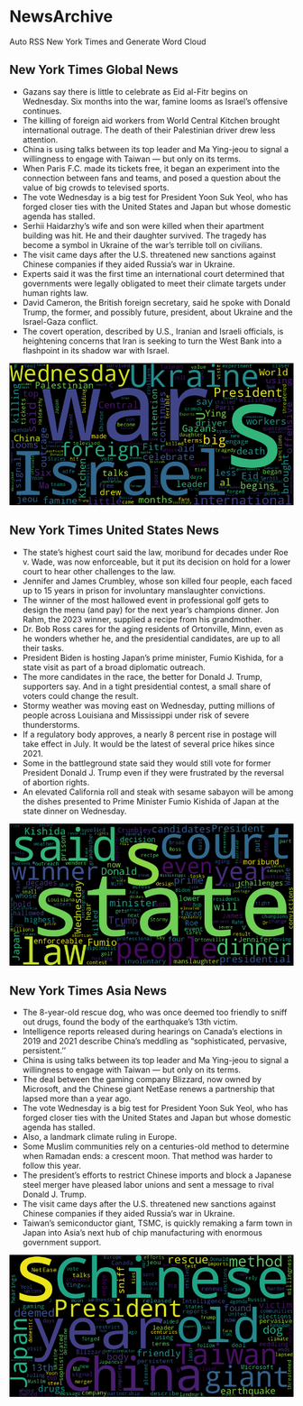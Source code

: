 # NewsArchive
Auto RSS New York Times and Generate Word Cloud

## New York Times Global News
* Gazans say there is little to celebrate as Eid al-Fitr begins on Wednesday. Six months into the war, famine looms as Israel’s offensive continues.
* The killing of foreign aid workers from World Central Kitchen brought international outrage. The death of their Palestinian driver drew less attention.
* China is using talks between its top leader and Ma Ying-jeou to signal a willingness to engage with Taiwan — but only on its terms.
* When Paris F.C. made its tickets free, it began an experiment into the connection between fans and teams, and posed a question about the value of big crowds to televised sports.
* The vote Wednesday is a big test for President Yoon Suk Yeol, who has forged closer ties with the United States and Japan but whose domestic agenda has stalled.
* Serhii Haidarzhy’s wife and son were killed when their apartment building was hit. He and their daughter survived. The tragedy has become a symbol in Ukraine of the war’s terrible toll on civilians.
* The visit came days after the U.S. threatened new sanctions against Chinese companies if they aided Russia’s war in Ukraine.
* Experts said it was the first time an international court determined that governments were legally obligated to meet their climate targets under human rights law.
* David Cameron, the British foreign secretary, said he spoke with Donald Trump, the former, and possibly future, president, about Ukraine and the Israel-Gaza conflict.
* The covert operation, described by U.S., Iranian and Israeli officials, is heightening concerns that Iran is seeking to turn the West Bank into a flashpoint in its shadow war with Israel.

![Global](./global.png)
## New York Times United States News
* The state’s highest court said the law, moribund for decades under Roe v. Wade, was now enforceable, but it put its decision on hold for a lower court to hear other challenges to the law.
* Jennifer and James Crumbley, whose son killed four people, each faced up to 15 years in prison for involuntary manslaughter convictions.
* The winner of the most hallowed event in professional golf gets to design the menu (and pay) for the next year’s champions dinner. Jon Rahm, the 2023 winner, supplied a recipe from his grandmother.
* Dr. Bob Ross cares for the aging residents of Ortonville, Minn, even as he wonders whether he, and the presidential candidates, are up to all their tasks.
* President Biden is hosting Japan’s prime minister, Fumio Kishida, for a state visit as part of a broad diplomatic outreach.
* The more candidates in the race, the better for Donald J. Trump, supporters say. And in a tight presidential contest, a small share of voters could change the result.
* Stormy weather was moving east on Wednesday, putting millions of people across Louisiana and Mississippi under risk of severe thunderstorms.
* If a regulatory body approves, a nearly 8 percent rise in postage will take effect in July. It would be the latest of several price hikes since 2021.
* Some in the battleground state said they would still vote for former President Donald J. Trump even if they were frustrated by the reversal of abortion rights.
* An elevated California roll and steak with sesame sabayon will be among the dishes presented to Prime Minister Fumio Kishida of Japan at the state dinner on Wednesday.

![US](./usnews.png)
## New York Times Asia News
* The 8-year-old rescue dog, who was once deemed too friendly to sniff out drugs, found the body of the earthquake’s 13th victim.
* Intelligence reports released during hearings on Canada’s elections in 2019 and 2021 describe China’s meddling as “sophisticated, pervasive, persistent.’’
* China is using talks between its top leader and Ma Ying-jeou to signal a willingness to engage with Taiwan — but only on its terms.
* The deal between the gaming company Blizzard, now owned by Microsoft, and the Chinese giant NetEase renews a partnership that lapsed more than a year ago.
* The vote Wednesday is a big test for President Yoon Suk Yeol, who has forged closer ties with the United States and Japan but whose domestic agenda has stalled.
* Also, a landmark climate ruling in Europe.
* Some Muslim communities rely on a centuries-old method to determine when Ramadan ends: a crescent moon. That method was harder to follow this year.
* The president’s efforts to restrict Chinese imports and block a Japanese steel merger have pleased labor unions and sent a message to rival Donald J. Trump.
* The visit came days after the U.S. threatened new sanctions against Chinese companies if they aided Russia’s war in Ukraine.
* Taiwan’s semiconductor giant, TSMC, is quickly remaking a farm town in Japan into Asia’s next hub of chip manufacturing with enormous government support.

![Asian](./asian.png)
